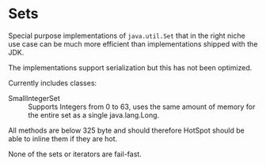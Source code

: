 Sets
====

Special purpose implementations of `java.util.Set` that in the right niche use case can be much more efficient than implementations shipped with the JDK.

The implementations support serialization but this has not been optimized.

Currently includes classes:
<dl>
<dt>SmallIntegerSet</dt>
<dd>Supports Integers from 0 to 63, uses the same amount of memory for the entire set as a single java.lang.Long.</dd>
</dl>

All methods are below 325 byte and should therefore HotSpot should be able to inline them if they are hot.

None of the sets or iterators are fail-fast.